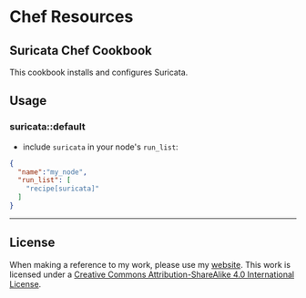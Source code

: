 # Chef Resources

## Suricata Chef Cookbook 

This cookbook installs and configures Suricata.

## Usage

### suricata::default

*  include `suricata` in your node's `run_list`:

```json
{
  "name":"my_node",
  "run_list": [
    "recipe[suricata]"
  ]
}
```


----


## License

When making a reference to my work, please use my [website](http://bt3gl.github.io/index.html).
This work is licensed under a [Creative Commons Attribution-ShareAlike 4.0 International License](http://creativecommons.org/licenses/by-sa/4.0/).
